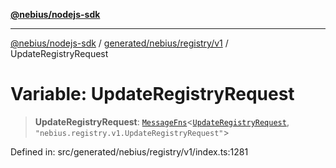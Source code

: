 [**@nebius/nodejs-sdk**](../../../../../README.md)

---

[@nebius/nodejs-sdk](../../../../../README.md) / [generated/nebius/registry/v1](../README.md) / UpdateRegistryRequest

# Variable: UpdateRegistryRequest

> **UpdateRegistryRequest**: [`MessageFns`](../../../../../runtime/protos/core/interfaces/MessageFns.md)\<[`UpdateRegistryRequest`](../interfaces/UpdateRegistryRequest.md), `"nebius.registry.v1.UpdateRegistryRequest"`\>

Defined in: src/generated/nebius/registry/v1/index.ts:1281
